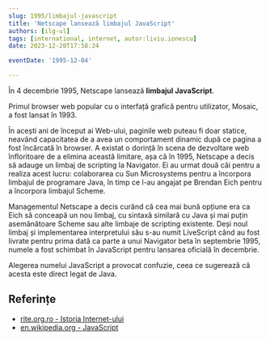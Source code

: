 ```yaml
---
slug: 1995/limbajul-javascript
title: 'Netscape lansează limbajul JavaScript'
authors: [ilg-ul]
tags: [international, internet, autor:liviu.ionescu]
date: 2023-12-20T17:58:24

eventDate: '1995-12-04'

---
```


În 4 decembrie 1995, Netscape lansează **limbajul JavaScript**.

<!-- truncate -->

Primul browser web popular cu o interfață grafică pentru utilizator,
Mosaic, a fost lansat în 1993.

În acești ani de început ai Web-ului, paginile web puteau fi doar statice,
neavând capacitatea de a avea un comportament dinamic după ce pagina a fost
încărcată în browser. A existat o dorință în scena de dezvoltare web
înfloritoare de a elimina această limitare, așa că în 1995, Netscape
a decis să adauge un limbaj de scripting la Navigator.
Ei au urmat două căi pentru a realiza acest lucru: colaborarea cu
Sun Microsystems pentru a încorpora limbajul de programare Java,
în timp ce l-au angajat pe Brendan Eich pentru a încorpora limbajul Scheme.

Managementul Netscape a decis curând că cea mai bună opțiune era ca Eich
să conceapă un nou limbaj, cu sintaxă similară cu Java și mai puțin
asemănătoare Scheme sau alte limbaje de scripting existente.
Deși noul limbaj și implementarea interpretului său s-au numit LiveScript
când au fost livrate pentru prima dată ca parte a unui Navigator beta
în septembrie 1995, numele a fost schimbat în JavaScript pentru
lansarea oficială în decembrie.

Alegerea numelui JavaScript a provocat confuzie, ceea ce sugerează că acesta este direct legat de Java.

## Referințe

- [rite.org.ro - Istoria Internet-ului](https://rite.org.ro/istoria-internetului/)
- [en.wikipedia.org - JavaScript](https://en.wikipedia.org/wiki/JavaScript)
